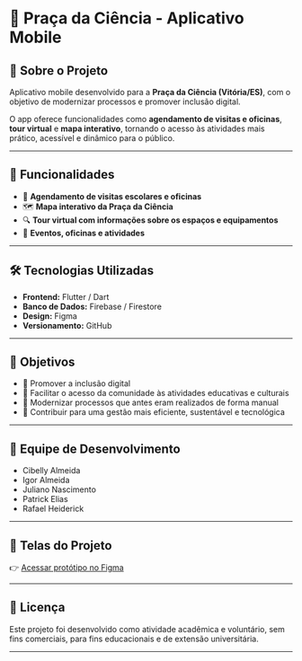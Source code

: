 # 📱 Praça da Ciência - Aplicativo Mobile

## 🧠 Sobre o Projeto
Aplicativo mobile desenvolvido para a **Praça da Ciência (Vitória/ES)**, com o objetivo de modernizar processos e promover inclusão digital. 

O app oferece funcionalidades como **agendamento de visitas e oficinas**, **tour virtual** e **mapa interativo**, tornando o acesso às atividades mais prático, acessível e dinâmico para o público.

---

## 🚀 Funcionalidades

- 📅 **Agendamento de visitas escolares e oficinas**
- 🗺️ **Mapa interativo da Praça da Ciência**
- 🔍 **Tour virtual com informações sobre os espaços e equipamentos**
- 🔔 **Eventos, oficinas e atividades**
  
---

## 🛠️ Tecnologias Utilizadas

- **Frontend:** Flutter / Dart
- **Banco de Dados:** Firebase / Firestore
- **Design:** Figma
- **Versionamento:** GitHub

---

## 🎯 Objetivos

- 📲 Promover a inclusão digital
- 🚀 Facilitar o acesso da comunidade às atividades educativas e culturais
- 🔄 Modernizar processos que antes eram realizados de forma manual
- 🌱 Contribuir para uma gestão mais eficiente, sustentável e tecnológica

---

## 👥 Equipe de Desenvolvimento

- Cibelly Almeida
- Igor Almeida
- Juliano Nascimento
- Patrick Elias
- Rafael Heiderick

---

## 📸 Telas do Projeto

👉 [Acessar protótipo no Figma](https://www.figma.com/design/egdDWGsanSZsDXiF3B5uun/Pei2?node-id=15-218&t=83VbYtW9GpoFXPRc-1)

---

## 📜 Licença

Este projeto foi desenvolvido como atividade acadêmica e voluntário, sem fins comerciais, para fins educacionais e de extensão universitária.

---
